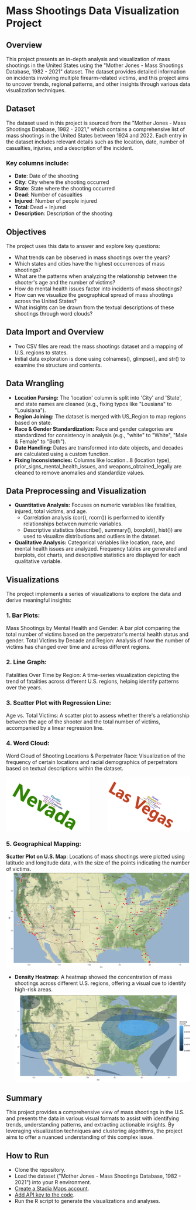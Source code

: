 # Mass Shootings Data Visualization Project

## Overview
This project presents an in-depth analysis and visualization of mass shootings in the United States using the "Mother Jones - Mass Shootings Database, 1982 - 2021" dataset. The dataset provides detailed information on incidents involving multiple firearm-related victims, and this project aims to uncover trends, regional patterns, and other insights through various data visualization techniques.

## Dataset
The dataset used in this project is sourced from the "Mother Jones - Mass Shootings Database, 1982 - 2021," which contains a comprehensive list of mass shootings in the United States between 1924 and 2022. Each entry in the dataset includes relevant details such as the location, date, number of casualties, injuries, and a description of the incident.

### Key columns include:

- **Date**: Date of the shooting
- **City**: City where the shooting occurred
- **State**: State where the shooting occurred
- **Dead**: Number of casualties
- **Injured**: Number of people injured
- **Total**: Dead + Injured
- **Description**: Description of the shooting
  
## Objectives
The project uses this data to answer and explore key questions:

- What trends can be observed in mass shootings over the years?
- Which states and cities have the highest occurrences of mass shootings?
- What are the patterns when analyzing the relationship between the shooter's age and the number of victims?
- How do mental health issues factor into incidents of mass shootings?
- How can we visualize the geographical spread of mass shootings across the United States?
- What insights can be drawn from the textual descriptions of these shootings through word clouds?

## Data Import and Overview
- Two CSV files are read: the mass shootings dataset and a mapping of U.S. regions to states.
- Initial data exploration is done using colnames(), glimpse(), and str() to examine the structure and contents.

## Data Wrangling
- **Location Parsing:** The 'location' column is split into 'City' and 'State', and state names are cleaned (e.g., fixing typos like "Lousiana" to "Louisiana").
- **Region Joining:** The dataset is merged with US_Region to map regions based on state.
- **Race & Gender Standardization:** Race and gender categories are standardized for consistency in analysis (e.g., "white" to "White", "Male & Female" to "Both").
- **Date Handling:** Dates are transformed into date objects, and decades are calculated using a custom function.
- **Fixing Inconsistencies:** Columns like location...8 (location type), prior_signs_mental_health_issues, and weapons_obtained_legally are cleaned to remove anomalies and standardize values.

## Data Preprocessing and Visualization
- **Quantitative Analysis:** Focuses on numeric variables like fatalities, injured, total victims, and age.
  - Correlation analysis (cor(), rcorr()) is performed to identify relationships between numeric variables.
  - Descriptive statistics (describe(), summary(), boxplot(), hist()) are used to visualize distributions and outliers in the dataset.
- **Qualitative Analysis:** Categorical variables like location, race, and mental health issues are analyzed.
Frequency tables are generated and barplots, dot charts, and descriptive statistics are displayed for each qualitative variable.
  
## Visualizations
The project implements a series of visualizations to explore the data and derive meaningful insights:

### 1. Bar Plots:
Mass Shootings by Mental Health and Gender: A bar plot comparing the total number of victims based on the perpetrator's mental health status and gender.
Total Victims by Decade and Region: Analysis of how the number of victims has changed over time and across different regions.
### 2. Line Graph:
Fatalities Over Time by Region: A time-series visualization depicting the trend of fatalities across different U.S. regions, helping identify patterns over the years.
### 3. Scatter Plot with Regression Line:
Age vs. Total Victims: A scatter plot to assess whether there's a relationship between the age of the shooter and the total number of victims, accompanied by a linear regression line.

### 4. Word Cloud:
Word Cloud of Shooting Locations & Perpetrator Race: Visualization of the frequency of certain locations and racial demographics of perpetrators based on textual descriptions within the dataset.

<div style="display: flex; justify-content: space-between;">
    <img src="Word_cloud_State_vs_total_victims.png" alt="Word cloud State vs total victims" width="45%"/>
    <img src="Word_Cloud_City_vs_total_victims.png" alt="Word Cloud City vs total victims" width="45%"/>
</div>

### 5. Geographical Mapping:
 **Scatter Plot on U.S. Map**: Locations of mass shootings were plotted using latitude and longitude data, with the size of the points indicating the number of victims.
 ![Scatter Plot on U.S. Map](map.png)
- **Density Heatmap**: A heatmap showed the concentration of mass shootings across different U.S. regions, offering a visual cue to identify high-risk areas.
 ![Density Heatmap](map_density.png)


## Summary
This project provides a comprehensive view of mass shootings in the U.S. and presents the data in various visual formats to assist with identifying trends, understanding patterns, and extracting actionable insights. By leveraging visualization techniques and clustering algorithms, the project aims to offer a nuanced understanding of this complex issue.

## How to Run
- Clone the repository.
- Load the dataset ("Mother Jones - Mass Shootings Database, 1982 - 2021") into your R environment.
- [Create a Stadia Maps account](https://docs.stadiamaps.com/guides/migrating-from-stamen-map-tiles/#create-a-stadia-maps-account).
- [Add API key to the code](https://docs.stadiamaps.com/guides/migrating-from-stamen-map-tiles/#ggmap).
- Run the R script to generate the visualizations and analyses.
